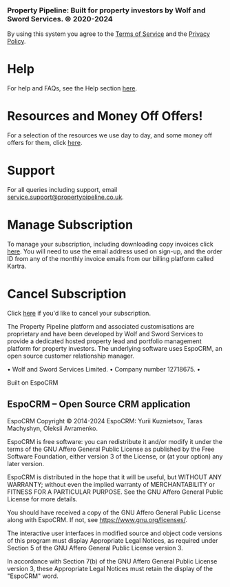 ### Property Pipeline: Built for property investors by Wolf and Sword Services. © 2020-2024

By using this system you agree to the [Terms of Service](https://lm.propertypipeline.co.uk/pp-terms) and the [Privacy Policy](https://lm.propertypipeline.co.uk/pp-privacy).

# Help

For help and FAQs, see the Help section [here](https://wolfandsword.kartra.com/portal/nK48O1cTRg9c/index).

# Resources and Money Off Offers!

For a selection of the resources we use day to day, and some money off offers for them, click [here](https://lm.wolfandsword.com/ppresourcesoffers).

# Support

For all queries including support, email [service.support@propertypipeline.co.uk](mailto:service.support@propertypipeline.co.uk).

# Manage Subscription

To manage your subscription, including downloading copy invoices click [here](https://wolfandsword.kartra.com/self_billing/DRswbhAOgM9c). You will need to use the email address used on sign-up, and the order ID from any of the monthly invoice emails from our billing platform called Kartra.

# Cancel Subscription

Click [here](https://lm.wolfandsword.com/crmfeedback1) if you'd like to cancel your subscription.

The Property Pipeline platform and associated customisations are proprietary and have been developed by Wolf and Sword Services to provide a dedicated hosted property lead and portfolio management platform for property investors. The underlying software uses EspoCRM, an open source customer relationship manager.

• Wolf and Sword Services Limited. • Company number 12718675. •


Built on EspoCRM


## EspoCRM – Open Source CRM application

EspoCRM Copyright © 2014-2024 EspoCRM: Yurii Kuznietsov, Taras Machyshyn, Oleksii Avramenko.

EspoCRM is free software: you can redistribute it and/or modify it under the terms of the GNU Affero General Public License as published by the Free Software Foundation, either version 3 of the License, or (at your option) any later version.

EspoCRM is distributed in the hope that it will be useful, but WITHOUT ANY WARRANTY; without even the implied warranty of MERCHANTABILITY or FITNESS FOR A PARTICULAR PURPOSE. See the GNU Affero General Public License for more details.

You should have received a copy of the GNU Affero General Public License along with EspoCRM. If not, see https://www.gnu.org/licenses/.

The interactive user interfaces in modified source and object code versions of this program must display Appropriate Legal Notices, as required under Section 5 of the GNU Affero General Public License version 3.

In accordance with Section 7(b) of the GNU Affero General Public License version 3, these Appropriate Legal Notices must retain the display of the "EspoCRM" word.
